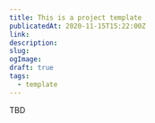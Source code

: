 ```yaml
---
title: This is a project template
publicatedAt: 2020-11-15T15:22:00Z
link:
description:
slug:
ogImage:
draft: true
tags:
  - template
---
```


TBD
